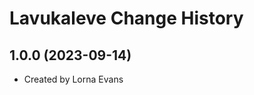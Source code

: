 Lavukaleve Change History
====================

1.0.0 (2023-09-14)
----------------
* Created by Lorna Evans
